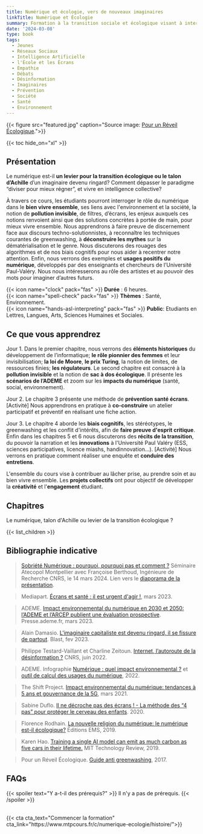 ```yaml
---
title: Numérique et écologie, vers de nouveaux imaginaires
linkTitle: Numérique et Écologie
summary: Formation à la transition sociale et écologique visant à interroger les impacts du numérique et nos usages pour bien vivre ensemble.
date: '2024-03-08'
type: book
tags:
  - Jeunes
  - Réseaux Sociaux
  - Intelligence Artificielle
  - l'École et les Écrans
  - Empathie
  - Débats
  - Désinformation
  - Imaginaires
  - Prévention
  - Société
  - Santé
  - Environnement
---
```


{{< figure src="featured.jpg" caption="Source image: [Pour un Réveil Écologique](https://pour-un-reveil-ecologique.org/fr/).">}}

{{< toc hide_on="xl" >}}

## Présentation

Le numérique est-il <b>un levier pour la transition écologique ou le talon d’Achille</b> d’un imaginaire devenu ringard? Comment dépasser le paradigme “diviser pour mieux régner”, et vivre en intelligence collective? 

À travers ce cours, les étudiants pourront interroger le rôle du numérique dans le <b>bien vivre ensemble</b>, ses liens avec l'environnement et la société, la notion de <b>pollution invisible</b>, de filtres, d’écrans, les enjeux auxquels ces notions renvoient ainsi que des solutions concrètes à portée de main, pour mieux vivre ensemble. Nous apprendrons à faire preuve de discernement face aux discours techno-solutionnistes, à reconnaître les techniques courantes de greenwashing, à <b>déconstruire les mythes</b> sur la dématérialisation et le genre. Nous discuterons des rouages des algorithmes et de nos biais cognitifs pour nous aider à recentrer notre attention. Enfin, nous verrons des exemples et <b>usages positifs du numérique</b>, développés par des enseignants et chercheurs de l’Université Paul-Valéry. Nous nous intéresserons au rôle des artistes et au pouvoir des mots pour imaginer d’autres futurs.

{{< icon name="clock" pack="fas" >}} <b>Durée</b> : 6 heures. <br>
{{< icon name="spell-check" pack="fas" >}} <b>Thèmes</b> : Santé, Environnement. <br>
{{< icon name="hands-asl-interpreting" pack="fas" >}} <b>Public</b>: Etudiants en Lettres, Langues, Arts, Sciences Humaines et Sociales.

## Ce que vous apprendrez

Jour 1. Dans le premier chapitre, nous verrons des <b>éléments historiques</b> du développement de l’informatique; <b>le rôle pionnier des femmes</b> et leur invisibilisation; <b>la loi de Moore</b>, <b>le prix Turing</b>, la notion de limites, de ressources finies; <b>les régulateurs</b>.
Le second chapitre est consacré à la <b>pollution invisible</b> et la notion de <b>sac à dos écologique</b>. Il présente les <b>scénarios de l’ADEME</b> et zoom sur les <b>impacts du numérique</b> (santé, social, environnement).

Jour 2. Le chapitre 3 présente une méthode de <b>prévention santé écrans</b>. [Activité] Nous apprendrons en pratique à <b>co-construire</b> un atelier participatif et préventif en réalisant une fiche action.

Jour 3. Le chapitre 4 aborde les <b>biais cognitifs</b>, les stéréotypes, le greenwashing et les conflit d'intérêts, afin de <b>faire preuve d'esprit critique</b>.
Enfin dans les chapitres 5 et 6 nous discuterons des <b>récits de la transition</b>, du pouvoir la narration et les <b>innovations</b> à l'Université Paul Valéry (ESS, sciences participatives, licence miashs, handinnovation...).  [Activité] Nous verrons en pratique comment réaliser une enquête et <b>conduire des entretiens</b>.

L'ensemble du cours vise à contribuer au lâcher prise, au prendre soin et au bien vivre ensemble. 
Les <b>projets collectifs</b> ont pour objectif de développer la <b>créativité</b> et l'<b>engagement</b> étudiant.

## Chapitres

Le numérique, talon d'Achille ou levier de la transition écologique ? 

{{< list_children >}}

## Bibliographie indicative

> [Sobriété Numérique : pourquoi, pourquoi pas et comment ?](https://atecopolmtp.hypotheses.org/352) Séminaire Atecopol Montpellier avec Françoise Berthoud, Ingénieure de Recherche CNRS, le 14 mars 2024. Lien vers le [diaporama de la présentation](https://atecopolmtp.hypotheses.org/files/2024/03/Sobriete-Numerique-atecopol-montpellier-mars-2024.pdf).

> Mediapart. [Écrans et santé : il est urgent d'agir !](https://blogs.mediapart.fr/emmanuel-prados/blog/020323/ecrans-et-sante-il-est-urgent-d-agir), mars 2023.

> ADEME. [Impact environnemental du numérique en 2030 et 2050: l’ADEME et l’ARCEP publient une évaluation prospective](https://presse.ademe.fr/2023/03/impact-environnemental-du-numerique-en-2030-et-2050-lademe-et-larcep-publient-une-evaluation-prospective.html). Presse.ademe.fr, mars 2023.

> Alain Damasio. [L'imaginaire capitaliste est devenu ringard, il se fissure de partout](https://www.youtube.com/watch?v=Y8SpcxR6FjQ). Blast, fev 2023.

> Philippe Testard-Vaillant et Charline Zeitoun. [Internet, l’autoroute de la désinformation ?](https://lejournal.cnrs.fr/articles/internet-lautoroute-de-la-desinformation) CNRS, juin 2022.

> ADEME. Infographie [Numérique : quel impact environnemental ?](https://infos.ademe.fr/magazine-avril-2022/faits-et-chiffres/numerique-quel-impact-environnemental/) et [outil de calcul des usages du numérique](https://agirpourlatransition.ademe.fr/particuliers/bureau/numerique/calculez-lempreinte-carbone-usages-numeriques), 2022.

> The Shift Project. [Impact environnemental du numérique: tendances à 5 ans et gouvernance de la 5G](https://theshiftproject.org/wp-content/uploads/2021/03/Note-danalyse_Numerique-et-5G_30-mars-2021.pdf), mars 2021.

> Sabine Duflo. [Il ne décroche pas des écrans ! - La méthode des “4 pas” pour protéger le cerveau des enfants](). 2020.

> Florence Rodhain. [La nouvelle religion du numérique: le numérique est-il écologique?](https://www.editions-ems.fr/boutique/la-nouvelle-religion-du-numerique-le-numerique-est-il-ecologique/) Éditions EMS, 2019.

> Karen Hao. [Training a single AI model can emit as much carbon as five cars in their lifetime.](https://www.technologyreview.com/2019/06/06/239031/training-a-single-ai-model-can-emit-as-much-carbon-as-five-cars-in-their-lifetimes/) MIT Technology Review, 2019.

> Pour un Réveil Écologique. [Guide anti greenwashing](https://pour-un-reveil-ecologique.org/fr/les-entreprises-nous-repondent/#guide-anti-greenwashing), 2017.

## FAQs

{{< spoiler text="Y a-t-il des prérequis?" >}}
Il n'y a pas de prérequis.
{{< /spoiler >}}

<br>
{{< cta cta_text="Commencer la formation" cta_link="https://www.mtpcours.fr/c/numerique-ecologie/histoire/">}}